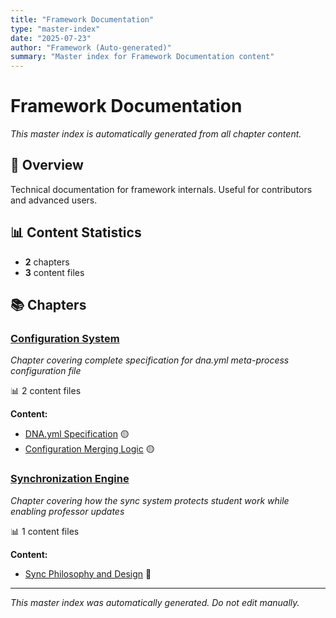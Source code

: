 ```yaml
---
title: "Framework Documentation"
type: "master-index"
date: "2025-07-23"
author: "Framework (Auto-generated)"
summary: "Master index for Framework Documentation content"
---
```


# Framework Documentation

*This master index is automatically generated from all chapter content.*

## 📖 Overview

Technical documentation for framework internals. Useful for contributors and advanced users.

## 📊 Content Statistics

- **2** chapters
- **3** content files

## 📚 Chapters

### [Configuration System](03_configuration_system/00_index.md)
*Chapter covering complete specification for dna.yml meta-process configuration file*

📊 2 content files

**Content:**
- [DNA.yml Specification](03_configuration_system/01_dna_yml_specification.md) 🟡
- [Configuration Merging Logic](03_configuration_system/04_configuration_merging_logic.md) 🟡

### [Synchronization Engine](04_synchronization_engine/00_index.md)
*Chapter covering how the sync system protects student work while enabling professor updates*

📊 1 content files

**Content:**
- [Sync Philosophy and Design](04_synchronization_engine/01_sync_philosophy_and_design.md) 🔴

---

*This master index was automatically generated. Do not edit manually.*